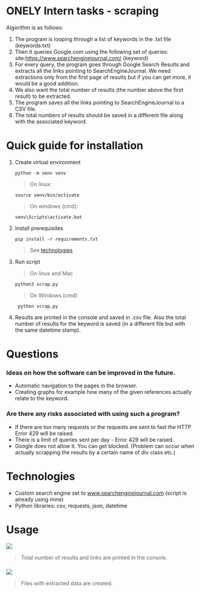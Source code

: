 # ONELY Intern tasks - scraping
Algorithm is as follows:
1. The program is looping through a list of keywords in the .txt file (keywords.txt)
2. Then it queries Google.com using the following set of queries: site:https://www.searchenginejournal.com/ {keyword}
3. For every query, the program goes through Google Search Results and extracts all the links pointing to SearchEngineJournal. We need extractions only from the first page of results but if you can get more, it would be a good addition.
4. We also want the total number of results (the number above the first result) to be extracted.
5. The program saves all the links pointing to SearchEngineJournal to a CSV file.
6. The total numbers of results should be saved in a different file along with the associated keyword.

# Quick guide for installation

1) Create virtual environment

    ```
    python -m venv venv
    ```
    > On linux:
    ```
    source venv/bin/activate
    ```
    > On windows (cmd):
    ```
    venv\Scripts\activate.bat
    ```
2) Install prerequisites
   ```
   pip install -r requirements.txt
   ```
   > See [technologies](#technologies)
3) Run script
   > On linux and Mac
    ```
    python3 scrap.py
    ```
   > On Windows (cmd)
   ```
    python scrap.py
    ```
4) Results are printed in the console and saved in .csv file. Also the total number of results for the keyword is saved (in a different file but with the same datetime stamp).

# Questions
### Ideas on how the software can be improved in the future.
* Automatic navigation to the pages in the browser.
* Creating graphs for example how many of the given references actually relate to the keyword.
### Are there any risks associated with using such a program?
* If there are too many requests or the requests are sent to fast the HTTP Error 429 will be raised.
* There is a limit of queries sent per day - Error 429 will be raised.
* Google does not allow it. You can get blocked. (Problem can occur when actually scrapping the results by a certain name of div class etc.)

# Technologies
* Custom search engine set to www.searchenginejournal.com (script is already using mine)
* Python libraries: csv, requests, json, datetime

# Usage
![](additional/usage1.jpg)
> Total number of results and links are printed in the console.
###
![](additional/usage2.jpg)
> Files with extracted data are created.
